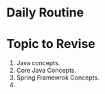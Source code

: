 

# Daily Routine 

# Topic to Revise

1. Java concepts.
2. Core Java Concepts.
3. Spring Framewrok Concepts.
4. 
